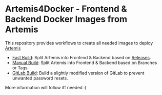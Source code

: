# Artemis4Docker - Frontend & Backend Docker Images from Artemis
This repository provides workflows to create all needed images to deploy [Artemis](https://github.com/ls1intum/Artemis)

* [Fast Build](https://github.com/kit-sdq/Artemis4Docker/actions/workflows/build-fast.yml): Split Artemis into Frontend & Backend based on [Releases](https://github.com/ls1intum/Artemis/releases).
* [Manual Build](https://github.com/kit-sdq/Artemis4Docker/actions/workflows/build-manual.yml): Split Artemis into Frontend & Backend based on Branches or Tags.
* [GitLab Build](https://github.com/kit-sdq/Artemis4Docker/actions/workflows/build-gitlab.yml): Build a slightly modified version of GitLab to prevent unwanted password resets.

More information will follow iff needed :)
